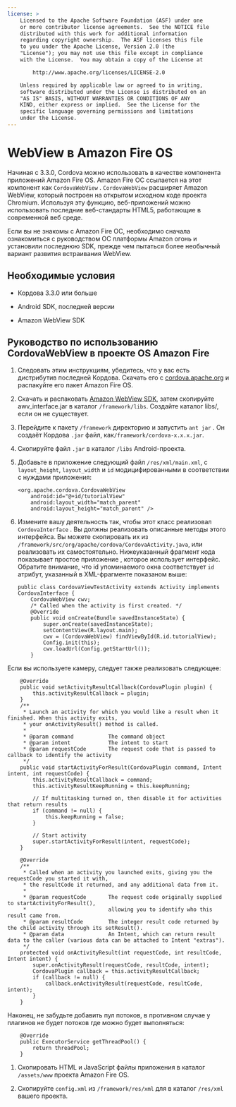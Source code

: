 ```yaml
---
license: >
    Licensed to the Apache Software Foundation (ASF) under one
    or more contributor license agreements.  See the NOTICE file
    distributed with this work for additional information
    regarding copyright ownership.  The ASF licenses this file
    to you under the Apache License, Version 2.0 (the
    "License"); you may not use this file except in compliance
    with the License.  You may obtain a copy of the License at

        http://www.apache.org/licenses/LICENSE-2.0

    Unless required by applicable law or agreed to in writing,
    software distributed under the License is distributed on an
    "AS IS" BASIS, WITHOUT WARRANTIES OR CONDITIONS OF ANY
    KIND, either express or implied.  See the License for the
    specific language governing permissions and limitations
    under the License.
---
```


# WebView в Amazon Fire OS

Начиная с 3.3.0, Cordova можно использовать в качестве компонента приложений Amazon Fire OS. Amazon Fire ОС ссылается на этот компонент как `CordovaWebView` . `CordovaWebView` расширяет Amazon WebView, который построен на открытом исходном коде проекта Chromium. Используя эту функцию, веб-приложений можно использовать последние веб-стандарты HTML5, работающие в современной веб среде.

Если вы не знакомы с Amazon Fire ОС, необходимо сначала ознакомиться с руководством ОС платформы Amazon огонь и установили последнюю SDK, прежде чем пытаться более необычный вариант развития встраивания WebView.

## Необходимые условия

*   Кордова 3.3.0 или больше

*   Android SDK, последней версии

*   Amazon WebView SDK

## Руководство по использованию CordovaWebView в проекте OS Amazon Fire

1.  Следовать этим инструкциям, убедитесь, что у вас есть дистрибутив последней Кордова. Скачать его с [cordova.apache.org][1] и распакуйте его пакет Amazon Fire OS.

2.  Скачать и распаковать [Amazon WebView SDK][2], затем скопируйте awv_interface.jar в каталог `/framework/libs`. Создайте каталог libs/, если он не существует.

3.  Перейдите к пакету `/framework` директорию и запустить `ant jar` . Он создаёт Кордова `.jar` файл, как`/framework/cordova-x.x.x.jar`.

4.  Скопируйте файл `.jar` в каталог `/libs` Android-проекта.

5.  Добавьте в приложение следующий файл `/res/xml/main.xml`, с `layout_height`, `layout_width` и `id` модицифированными в соответствии с нуждами приложения:
    
        <org.apache.cordova.CordovaWebView
            android:id="@+id/tutorialView"
            android:layout_width="match_parent"
            android:layout_height="match_parent" />
        

6.  Измените вашу деятельность так, чтобы этот класс реализовал `CordovaInterface` . Вы должны реализовать описанные методы этого интерфейса. Вы можете скопировать их из `/framework/src/org/apache/cordova/CordovaActivity.java`, или реализовать их самостоятельно. Нижеуказанный фрагмент кода показывает простое приложение , которое использует интерфейс. Обратите внимание, что id упоминаемого окна соответствует `id` атрибут, указанный в XML-фрагменте показаном выше:
    
        public class CordovaViewTestActivity extends Activity implements CordovaInterface {
            CordovaWebView cwv;
            /* Called when the activity is first created. */
            @Override
            public void onCreate(Bundle savedInstanceState) {
                super.onCreate(savedInstanceState);
                setContentView(R.layout.main);
                cwv = (CordovaWebView) findViewById(R.id.tutorialView);
                Config.init(this);
                cwv.loadUrl(Config.getStartUrl());
            }
        

 [1]: http://cordova.apache.org
 [2]: https://developer.amazon.com/sdk/fire/IntegratingAWV.html#installawv

Если вы используете камеру, следует также реализовать следующее:

        @Override
        public void setActivityResultCallback(CordovaPlugin plugin) {
            this.activityResultCallback = plugin;
        }
        /**
         * Launch an activity for which you would like a result when it finished. When this activity exits,
         * your onActivityResult() method is called.
         *
         * @param command           The command object
         * @param intent            The intent to start
         * @param requestCode       The request code that is passed to callback to identify the activity
         */
        public void startActivityForResult(CordovaPlugin command, Intent intent, int requestCode) {
            this.activityResultCallback = command;
            this.activityResultKeepRunning = this.keepRunning;
    
            // If multitasking turned on, then disable it for activities that return results
            if (command != null) {
                this.keepRunning = false;
            }
    
            // Start activity
            super.startActivityForResult(intent, requestCode);
        }
    
        @Override
        /**
         * Called when an activity you launched exits, giving you the requestCode you started it with,
         * the resultCode it returned, and any additional data from it.
         *
         * @param requestCode       The request code originally supplied to startActivityForResult(),
         *                          allowing you to identify who this result came from.
         * @param resultCode        The integer result code returned by the child activity through its setResult().
         * @param data              An Intent, which can return result data to the caller (various data can be attached to Intent "extras").
         */
        protected void onActivityResult(int requestCode, int resultCode, Intent intent) {
            super.onActivityResult(requestCode, resultCode, intent);
            CordovaPlugin callback = this.activityResultCallback;
            if (callback != null) {
                callback.onActivityResult(requestCode, resultCode, intent);
            }
        }
    

Наконец, не забудьте добавить пул потоков, в противном случае у плагинов не будет потоков где можно будет выполняться:

        @Override
        public ExecutorService getThreadPool() {
            return threadPool;
        }
    

1.  Скопировать HTML и JavaScript файлы приложения в каталог `/assets/www` проекта Amazon Fire OS.

2.  Скопируйте `config.xml` из `/framework/res/xml` для в каталог `/res/xml` вашего проекта.